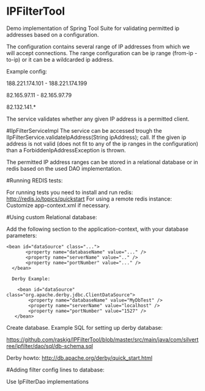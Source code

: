 # IPFilterTool

Demo implementation of Spring Tool Suite for validating permitted ip addresses based on a configuration.

The configuration contains several range of IP addresses from which we will accept connections.
The range configuration can be ip range (from-ip - to-ip) or
it can be a wildcarded ip address.

Example config:

188.221.174.101 - 188.221.174.199

82.165.97.11 - 82.165.97.79

82.132.141.*

The service validates whether any given IP address is a permitted client.
 
#IIpFilterServiceImpl
The service can be accessed trough the IIpFilterService.validateIpAddress(String ipAddress); call.
If the given ip address is not valid (does not fit to any of the ip ranges in the configuration) than a ForbiddenIpAddressException is thrown.
 
The permitted IP address ranges can be stored in a relational database or in redis based on the used DAO implementation.

#Running REDIS tests:

For running tests you need to install and run redis:
  http://redis.io/topics/quickstart
  For using a remote redis instance: Customize app-context.xml if necessary.

#Using custom Relational database:

  Add the following section to the application-context, with your database parameters:
  
  	<bean id="dataSource" class="...">
		   <property name="databaseName" value="..." />
		   <property name="serverName" value=".." />
		   <property name="portNumber" value="..." />
	  </bean>
	  
	  Derby Example:
	  
	  	<bean id="dataSource" class="org.apache.derby.jdbc.ClientDataSource">
		    <property name="databaseName" value="MyDbTest" />
		    <property name="serverName" value="localhost" />
		    <property name="portNumber" value="1527" />
	   </bean>
  
  
  Create database. Example SQL for setting up derby database:
  
  https://github.com/raskig/IPFilterTool/blob/master/src/main/java/com/silvertree/ipfilter/dao/sql/db-schema.sql
  
  Derby howto: http://db.apache.org/derby/quick_start.html
  
#Adding filter config lines to database:
  
  Use IpFilterDao implementations
  
